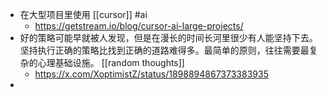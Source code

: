 - 在大型项目里使用 [[cursor]] #ai
	- https://getstream.io/blog/cursor-ai-large-projects/
- 好的策略可能早就被人发现，但是在漫长的时间长河里很少有人能坚持下去。坚持执行正确的策略比找到正确的道路难得多。最简单的原则，往往需要最复杂的心理基础设施。 [[random thoughts]]
	- https://x.com/XoptimistZ/status/1898894867373383935
-